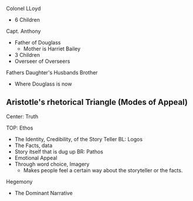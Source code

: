Colonel LLoyd
- 6 Children

Capt. Anthony
- Father of Douglass
	- Mother is Harriet Bailey
- 3 Children
- Overseer of Overseers

Fathers Daughter's Husbands Brother
- Where Douglass is now

## Aristotle's rhetorical Triangle (Modes of Appeal)

Center: Truth

TOP: Ethos
- The Identity, Credibility, of the Story Teller
BL: Logos
- The Facts, data
- Story itself that is dug up
BR: Pathos
- Emotional Appeal
- Through word choice, Imagery
	- Makes people feel a certain way about the storyteller or the facts.

Hegemony
- The Dominant Narrative

